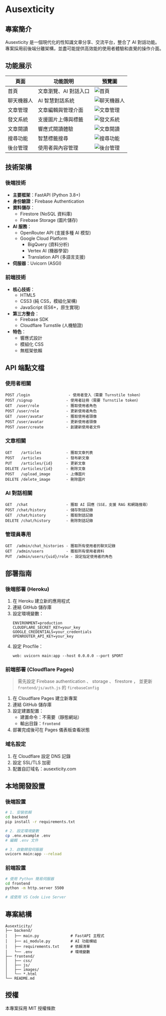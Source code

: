 # Ausexticity

## 專案簡介
Ausexticity 是一個現代化的性知識文章分享、交流平台，整合了 AI 對話功能。專案採用前後端分離架構，並盡可能提供高效能的使用者體驗和直覺的操作介面。

## 功能展示

| 頁面 | 功能說明 | 預覽圖 |
|------|---------|--------|
| 首頁 | 文章瀏覽、AI 對話入口 | ![首頁](introduction/image.png) |
| 聊天機器人 | AI 智慧對話系統 | ![聊天機器人](introduction/image%201.png) |
| 文章管理 | 文章編輯與管理介面 | ![文章管理]( introduction/image%203.png) |
| 發文系統 | 支援圖片上傳與標籤 | ![發文系統](introduction/image%202.png) |
| 文章閱讀 | 響應式閱讀體驗 | ![文章閱讀](introduction/image%205.png) |
| 搜尋功能 | 智慧標籤搜尋 | ![搜尋功能](introduction/image%204.png) |
| 後台管理 | 使用者與內容管理 | ![後台管理](introduction/image%207.png) |

## 技術架構

### 後端技術
- **主要框架**：FastAPI (Python 3.8+)
- **身份驗證**：Firebase Authentication
- **資料儲存**：
  - Firestore (NoSQL 資料庫)
  - Firebase Storage (圖片儲存)
- **AI 服務**：
  - OpenRouter API (支援多種 AI 模型)
  - Google Cloud Platform
    - BigQuery (資料分析)
    - Vertex AI (機器學習)
    - Translation API (多語言支援)
- **伺服器**：Uvicorn (ASGI)

### 前端技術
- **核心技術**：
  - HTML5
  - CSS3 (純 CSS，模組化架構)
  - JavaScript (ES6+，原生實現)
- **第三方整合**：
  - Firebase SDK
  - Cloudflare Turnstile (人機驗證)
- **特色**：
  - 響應式設計
  - 模組化 CSS
  - 無框架依賴

## API 端點文檔

### 使用者相關
```
POST /login                 - 使用者登入（需要 Turnstile token）
POST /signup               - 使用者註冊（需要 Turnstile token）
GET  /user/role            - 獲取使用者角色
POST /user/role            - 更新使用者角色
GET  /user/avatar          - 獲取使用者頭像
POST /user/avatar          - 更新使用者頭像
POST /user/create          - 創建新使用者文件
```

### 文章相關
```
GET    /articles           - 獲取文章列表
POST   /articles           - 發布新文章
PUT    /articles/{id}      - 更新文章
DELETE /articles/{id}      - 刪除文章
POST   /upload_image       - 上傳圖片
DELETE /delete_image       - 刪除圖片
```

### AI 對話相關
```
GET  /chat                 - 獲取 AI 回應（SSE，支援 RAG 和網路搜尋）
POST /chat/history         - 儲存對話記錄
GET  /chat/history         - 獲取對話記錄
DELETE /chat/history       - 刪除對話記錄
```

### 管理員專用
```
GET  /admin/chat_histories - 獲取所有使用者的聊天記錄
GET  /admin/users          - 獲取所有使用者資料
PUT  /admin/users/{uid}/role - 設定指定使用者的角色
```

## 部署指南

### 後端部署 (Heroku)
1. 在 Heroku 建立新的應用程式
2. 連結 GitHub 儲存庫
3. 設定環境變數：
   ```
   ENVIRONMENT=production
   CLOUDFLARE_SECRET_KEY=your_key
   GOOGLE_CREDENTIALS=your_credentials
   OPENROUTER_API_KEY=your_key
   ```
4. 設定 Procfile：
   ```
   web: uvicorn main:app --host 0.0.0.0 --port $PORT
   ```

### 前端部署 (Cloudflare Pages)
> 需先設定 Firebase authentication 、 storage 、 firestore ，
> 並更新 `frontend/js/auth.js` 的 `firebaseConfig`
1. 在 Cloudflare Pages 建立新專案
2. 連結 GitHub 儲存庫
3. 設定建置配置：
   - 建置命令：不需要（靜態網站）
   - 輸出目錄：`frontend`
4. 部署完成後可在 Pages 儀表板查看狀態

### 域名設定
1. 在 Cloudflare 設定 DNS 記錄
2. 設定 SSL/TLS 加密
3. 配置自訂域名：ausexticity.com

## 本地開發設置

### 後端設置
```bash
# 1. 安裝依賴
cd backend
pip install -r requirements.txt

# 2. 設定環境變數
cp .env.example .env
# 編輯 .env 文件

# 3. 啟動開發伺服器
uvicorn main:app --reload
```

### 前端設置
```bash
# 使用 Python 簡易伺服器
cd frontend
python -m http.server 5500

# 或使用 VS Code Live Server
```

## 專案結構
```
Ausexticity/
├── backend/
│   ├── main.py              # FastAPI 主程式
│   ├── ai_module.py         # AI 功能模組
│   ├── requirements.txt     # 依賴清單
│   └── .env                 # 環境變數
├── frontend/
│   ├── css/
│   ├── js/
│   ├── images/
│   └── *.html
└── README.md
```

## 授權
本專案採用 MIT 授權條款
